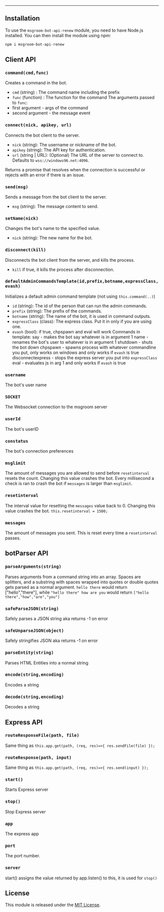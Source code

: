 
---


## Installation

To use the `msgroom-bot-api-renew` module, you need to have Node.js installed. You can then install the module using npm:

```bash
npm i msgroom-bot-api-renew
```

## Client API

### `command(cmd,func)`
Creates a command in the bot.

- `cmd` (string) : The command name including the prefix
- `func` (function) : The function for the command
The arguments passed to `func`:
- first argument - args of the command
- second argument - the message event

### `connect(nick, apikey, url)`

Connects the bot client to the server.

- `nick` (string): The username or nickname of the bot.
- `apikey` (string): The API key for authentication.
- `url` (string | URL): (Optional) The URL of the server to connect to. Defaults to `wss://windows96.net:4096`.

Returns a promise that resolves when the connection is successful or rejects with an error if there is an issue.

### `send(msg)`

Sends a message from the bot client to the server.

- `msg` (string): The message content to send.

### `setName(nick)`

Changes the bot's name to the specified value.

- `nick` (string): The new name for the bot.

### `disconnect(kill)`

Disconnects the bot client from the server, and kills the process.

- `kill` if true, it kills the process after disconnection.

### `defaultAdminCommandsTemplate(id,prefix,botname,expressClass,evash)`

Initializes a default admin command template (not using `this.command(..)`)

- `id` (string): The id of the person that can run the admin commands.
- `prefix` (string): The prefix of the commands.
- `botname` (string): The name of the bot, it is used in command outputs.
- `expressClass` (class): The express class. Put it in only if you are using one.
- `evash` (bool): if true, chpspawn and eval will work
Commands in template:
say - makes the bot say whatever is in argument 1 
name - renames the bot's user to whatever is in argument 1 
shutdown - shuts the bot down 
chpspawn - spawns process with whatever commandline you put, only works on windows and only works if `evash` is true
disconnectexpress - stops the express server you put into `expressClass`
eval - evaluates js in arg 1 and only works if `evash` is true

### `username`
The bot's user name

### `SOCKET`
The Websocket connection to the msgroom server

### `userId`
The bot's userID

### `constatus` 
The bot's connection preferences

### `msglimit`
The amount of messages you are allowed to send before `resetinterval` resets the count. Changing this value crashes the bot.
Every millisecond a check is ran to crash the bot if `messages` is larger than `msglimit`. 

### `resetinterval`
The interval value for resetting the `messages` value back to 0. Changing this value crashes the bot. `this.resetinterval = 1500;`

### `messages`
The amount of messages you sent. This is reset every time a `resetinterval` passes.

## botParser API

### `parseArguments(string)`
Parses arguments from a command string into an array. Spaces are splitters, and a substring with spaces wrapped into quotes or double quotes gets parsed as a normal argument.
`hello there` would return ["hello","there"], while
`"hello there" how are you` would return `["hello there","how","are","you"]`

### `safeParseJSON(string)`
Safely parses a JSON string aka returns -1 on error

### `safeUnparseJSON(object)`
Safely stringifies JSON aka returns -1 on error

### `parseEntity(string)`
Parses HTML Entities into a normal string

### `encode(string,encoding)`
Encodes a string

### `decode(string,encoding)`
Decodes a string

## Express API

### `routeResponseFile(path, file)`
Same thing as `this.app.get(path, (req, res)=>{ res.sendFile(file) });`

### `routeResponse(path, input)`
Same thing as `this.app.get(path, (req, res)=>{ res.send(input) });`

### `start()`
Starts Express server

### `stop()`
Stop Express server

### `app`
The express app

### `port`
The port number.

### `server`
start() assigns the value returned by app.listen() to this, it is used for `stop()`

## License

This module is released under the [MIT License](https://opensource.org/licenses/MIT).